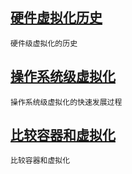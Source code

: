 ## [硬件虚拟化历史](/share/virtualization/ying-jian-ji-xu-ni-hua.md)

```
硬件级虚拟化的历史
```

## [操作系统级虚拟化](/share/virtualization/cao-zuo-xi-tong-ji-xu-ni-hua.md)

```
操作系统级虚拟化的快速发展过程
```

## [比较容器和虚拟化](/share/virtualization/docker-vs-xu-ni-ji.md)

```
比较容器和虚拟化
```



